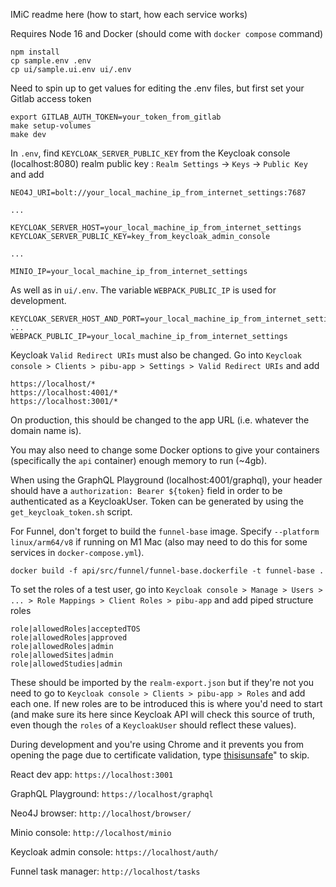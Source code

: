 IMiC readme here (how to start, how each service works)

Requires Node 16 and Docker (should come with `docker compose` command)
```
npm install
cp sample.env .env
cp ui/sample.ui.env ui/.env
```

Need to spin up to get values for editing the .env files, but first set your Gitlab access token
```
export GITLAB_AUTH_TOKEN=your_token_from_gitlab
make setup-volumes
make dev
```

In `.env`, find `KEYCLOAK_SERVER_PUBLIC_KEY` from the Keycloak console (localhost:8080) realm public key : `Realm Settings` -> `Keys` -> `Public Key` and add
```
NEO4J_URI=bolt://your_local_machine_ip_from_internet_settings:7687

...

KEYCLOAK_SERVER_HOST=your_local_machine_ip_from_internet_settings
KEYCLOAK_SERVER_PUBLIC_KEY=key_from_keycloak_admin_console

...

MINIO_IP=your_local_machine_ip_from_internet_settings
```
As well as in `ui/.env`. The variable `WEBPACK_PUBLIC_IP` is used for development. 
```
KEYCLOAK_SERVER_HOST_AND_PORT=your_local_machine_ip_from_internet_settings
...
WEBPACK_PUBLIC_IP=your_local_machine_ip_from_internet_settings
```


Keycloak `Valid Redirect URIs` must also be changed.
Go into `Keycloak console > Clients > pibu-app > Settings > Valid Redirect URIs` and add
```
https://localhost/*
https://localhost:4001/*
https://localhost:3001/*
``` 
On production, this should be changed to the app URL (i.e. whatever the domain name is).

You may also need to change some Docker options to give your containers (specifically the `api` container) enough memory to run (~4gb). 

When using the GraphQL Playground (localhost:4001/graphql), your header should have a `authorization: Bearer ${token}` field in order to be authenticated as a KeycloakUser.
Token can be generated by using the `get_keycloak_token.sh` script.

For Funnel, don't forget to build the `funnel-base` image. Specify `--platform linux/arm64/v8` if running on M1 Mac (also may need to do this for some services in `docker-compose.yml`).
```
docker build -f api/src/funnel/funnel-base.dockerfile -t funnel-base .
```

To set the roles of a test user, go into `Keycloak console > Manage > Users > ... > Role Mappings > Client Roles > pibu-app`
and add piped structure roles
```
role|allowedRoles|acceptedTOS
role|allowedRoles|approved
role|allowedRoles|admin
role|allowedSites|admin
role|allowedStudies|admin
```
These should be imported by the `realm-export.json` but if they're not you need to go to `Keycloak console > Clients > pibu-app > Roles` and add each one. If new roles are to be introduced this is where you'd need to start (and make sure its here since Keycloak API will check this source of truth, even though the `roles` of a `KeycloakUser` should reflect these values).

During development and you're using Chrome and it prevents you from opening the page due to certificate validation, type [thisisunsafe](https://stackoverflow.com/questions/35274659/when-you-use-badidea-or-thisisunsafe-to-bypass-a-chrome-certificate-hsts-err)" to skip.

React dev app: `https://localhost:3001`

GraphQL Playground: `https://localhost/graphql`

Neo4J browser: `http://localhost/browser/`

Minio console: `http://localhost/minio`

Keycloak admin console: `https://localhost/auth/`

Funnel task manager: `http://localhost/tasks`
